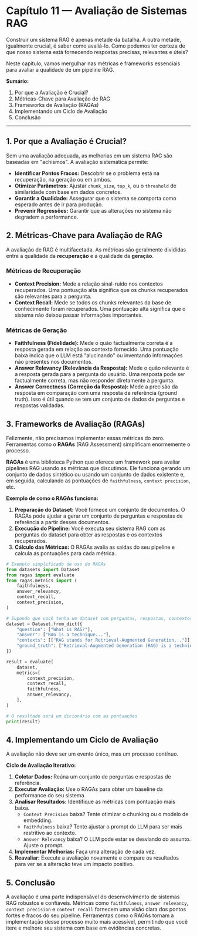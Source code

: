 # Capítulo 11 — Avaliação de Sistemas RAG

Construir um sistema RAG é apenas metade da batalha. A outra metade, igualmente crucial, é saber como avaliá-lo. Como podemos ter certeza de que nosso sistema está fornecendo respostas precisas, relevantes e úteis?

Neste capítulo, vamos mergulhar nas métricas e frameworks essenciais para avaliar a qualidade de um pipeline RAG.

**Sumário:**
1. Por que a Avaliação é Crucial?
2. Métricas-Chave para Avaliação de RAG
3. Frameworks de Avaliação (RAGAs)
4. Implementando um Ciclo de Avaliação
5. Conclusão

---

## 1. Por que a Avaliação é Crucial?

Sem uma avaliação adequada, as melhorias em um sistema RAG são baseadas em "achismos". A avaliação sistemática permite:
- **Identificar Pontos Fracos:** Descobrir se o problema está na recuperação, na geração ou em ambos.
- **Otimizar Parâmetros:** Ajustar `chunk_size`, `top_k`, ou o `threshold` de similaridade com base em dados concretos.
- **Garantir a Qualidade:** Assegurar que o sistema se comporta como esperado antes de ir para produção.
- **Prevenir Regressões:** Garantir que as alterações no sistema não degradem a performance.

## 2. Métricas-Chave para Avaliação de RAG

A avaliação de RAG é multifacetada. As métricas são geralmente divididas entre a qualidade da **recuperação** e a qualidade da **geração**.

### Métricas de Recuperação

- **Context Precision:** Mede a relação sinal-ruído nos contextos recuperados. Uma pontuação alta significa que os chunks recuperados são relevantes para a pergunta.
- **Context Recall:** Mede se todos os chunks relevantes da base de conhecimento foram recuperados. Uma pontuação alta significa que o sistema não deixou passar informações importantes.

### Métricas de Geração

- **Faithfulness (Fidelidade):** Mede o quão factualmente correta é a resposta gerada em relação ao contexto fornecido. Uma pontuação baixa indica que o LLM está "alucinando" ou inventando informações não presentes nos documentos.
- **Answer Relevancy (Relevância da Resposta):** Mede o quão relevante é a resposta gerada para a pergunta do usuário. Uma resposta pode ser factualmente correta, mas não responder diretamente à pergunta.
- **Answer Correctness (Correção da Resposta):** Mede a precisão da resposta em comparação com uma resposta de referência (ground truth). Isso é útil quando se tem um conjunto de dados de perguntas e respostas validadas.

## 3. Frameworks de Avaliação (RAGAs)

Felizmente, não precisamos implementar essas métricas do zero. Ferramentas como o **RAGAs** (RAG Assessment) simplificam enormemente o processo.

**RAGAs** é uma biblioteca Python que oferece um framework para avaliar pipelines RAG usando as métricas que discutimos. Ele funciona gerando um conjunto de dados sintético ou usando um conjunto de dados existente e, em seguida, calculando as pontuações de `faithfulness`, `context precision`, etc.

**Exemplo de como o RAGAs funciona:**
1.  **Preparação do Dataset:** Você fornece um conjunto de documentos. O RAGAs pode ajudar a gerar um conjunto de perguntas e respostas de referência a partir desses documentos.
2.  **Execução do Pipeline:** Você executa seu sistema RAG com as perguntas do dataset para obter as respostas e os contextos recuperados.
3.  **Cálculo das Métricas:** O RAGAs avalia as saídas do seu pipeline e calcula as pontuações para cada métrica.

```python
# Exemplo simplificado de uso do RAGAs
from datasets import Dataset
from ragas import evaluate
from ragas.metrics import (
    faithfulness,
    answer_relevancy,
    context_recall,
    context_precision,
)

# Supondo que você tenha um dataset com perguntas, respostas, contextos e ground truths
dataset = Dataset.from_dict({
    "question": ["What is RAG?"],
    "answer": ["RAG is a technique..."],
    "contexts": [["RAG stands for Retrieval-Augmented Generation..."]],
    "ground_truth": ["Retrieval-Augmented Generation (RAG) is a technique..."]
})

result = evaluate(
    dataset,
    metrics=[
        context_precision,
        context_recall,
        faithfulness,
        answer_relevancy,
    ],
)

# O resultado será um dicionário com as pontuações
print(result)
```

## 4. Implementando um Ciclo de Avaliação

A avaliação não deve ser um evento único, mas um processo contínuo.

**Ciclo de Avaliação Iterativo:**
1.  **Coletar Dados:** Reúna um conjunto de perguntas e respostas de referência.
2.  **Executar Avaliação:** Use o RAGAs para obter um baseline da performance do seu sistema.
3.  **Analisar Resultados:** Identifique as métricas com pontuação mais baixa.
    -   `Context Precision` baixa? Tente otimizar o chunking ou o modelo de embedding.
    -   `Faithfulness` baixa? Tente ajustar o prompt do LLM para ser mais restritivo ao contexto.
    -   `Answer Relevancy` baixa? O LLM pode estar se desviando do assunto. Ajuste o prompt.
4.  **Implementar Melhorias:** Faça uma alteração de cada vez.
5.  **Reavaliar:** Execute a avaliação novamente e compare os resultados para ver se a alteração teve um impacto positivo.

## 5. Conclusão

A avaliação é uma parte indispensável do desenvolvimento de sistemas RAG robustos e confiáveis. Métricas como `faithfulness`, `answer relevancy`, `context precision` e `context recall` fornecem uma visão clara dos pontos fortes e fracos do seu pipeline. Ferramentas como o RAGAs tornam a implementação desse processo muito mais acessível, permitindo que você itere e melhore seu sistema com base em evidências concretas.

